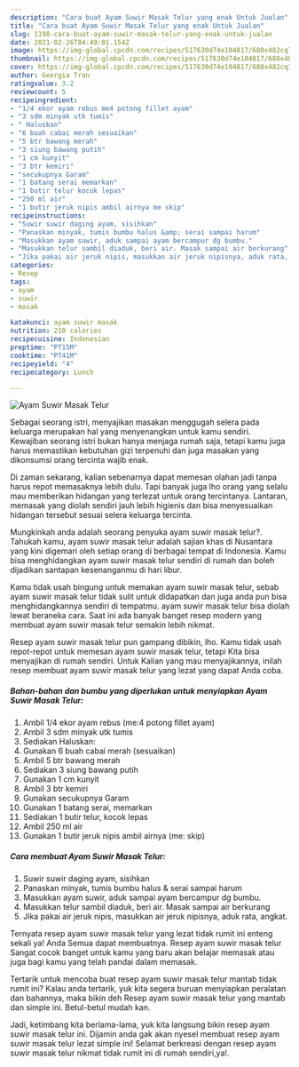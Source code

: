 ```yaml
---
description: "Cara buat Ayam Suwir Masak Telur yang enak Untuk Jualan"
title: "Cara buat Ayam Suwir Masak Telur yang enak Untuk Jualan"
slug: 1198-cara-buat-ayam-suwir-masak-telur-yang-enak-untuk-jualan
date: 2021-02-26T04:49:01.154Z
image: https://img-global.cpcdn.com/recipes/517630d74e104817/680x482cq70/ayam-suwir-masak-telur-foto-resep-utama.jpg
thumbnail: https://img-global.cpcdn.com/recipes/517630d74e104817/680x482cq70/ayam-suwir-masak-telur-foto-resep-utama.jpg
cover: https://img-global.cpcdn.com/recipes/517630d74e104817/680x482cq70/ayam-suwir-masak-telur-foto-resep-utama.jpg
author: Georgia Tran
ratingvalue: 3.2
reviewcount: 5
recipeingredient:
- "1/4 ekor ayam rebus me4 potong fillet ayam"
- "3 sdm minyak utk tumis"
- " Haluskan"
- "6 buah cabai merah sesuaikan"
- "5 btr bawang merah"
- "3 siung bawang putih"
- "1 cm kunyit"
- "3 btr kemiri"
- "secukupnya Garam"
- "1 batang serai memarkan"
- "1 butir telur kocok lepas"
- "250 ml air"
- "1 butir jeruk nipis ambil airnya me skip"
recipeinstructions:
- "Suwir suwir daging ayam, sisihkan"
- "Panaskan minyak, tumis bumbu halus &amp; serai sampai harum"
- "Masukkan ayam suwir, aduk sampai ayam bercampur dg bumbu."
- "Masukkan telur sambil diaduk, beri air. Masak sampai air berkurang"
- "Jika pakai air jeruk nipis, masukkan air jeruk nipisnya, aduk rata, angkat."
categories:
- Resep
tags:
- ayam
- suwir
- masak

katakunci: ayam suwir masak 
nutrition: 210 calories
recipecuisine: Indonesian
preptime: "PT15M"
cooktime: "PT41M"
recipeyield: "4"
recipecategory: Lunch

---
```



![Ayam Suwir Masak Telur](https://img-global.cpcdn.com/recipes/517630d74e104817/680x482cq70/ayam-suwir-masak-telur-foto-resep-utama.jpg)

Sebagai seorang istri, menyajikan masakan menggugah selera pada keluarga merupakan hal yang menyenangkan untuk kamu sendiri. Kewajiban seorang istri bukan hanya menjaga rumah saja, tetapi kamu juga harus memastikan kebutuhan gizi terpenuhi dan juga masakan yang dikonsumsi orang tercinta wajib enak.

Di zaman  sekarang, kalian sebenarnya dapat memesan olahan jadi tanpa harus repot memasaknya lebih dulu. Tapi banyak juga lho orang yang selalu mau memberikan hidangan yang terlezat untuk orang tercintanya. Lantaran, memasak yang diolah sendiri jauh lebih higienis dan bisa menyesuaikan hidangan tersebut sesuai selera keluarga tercinta. 



Mungkinkah anda adalah seorang penyuka ayam suwir masak telur?. Tahukah kamu, ayam suwir masak telur adalah sajian khas di Nusantara yang kini digemari oleh setiap orang di berbagai tempat di Indonesia. Kamu bisa menghidangkan ayam suwir masak telur sendiri di rumah dan boleh dijadikan santapan kesenanganmu di hari libur.

Kamu tidak usah bingung untuk memakan ayam suwir masak telur, sebab ayam suwir masak telur tidak sulit untuk didapatkan dan juga anda pun bisa menghidangkannya sendiri di tempatmu. ayam suwir masak telur bisa diolah lewat beraneka cara. Saat ini ada banyak banget resep modern yang membuat ayam suwir masak telur semakin lebih nikmat.

Resep ayam suwir masak telur pun gampang dibikin, lho. Kamu tidak usah repot-repot untuk memesan ayam suwir masak telur, tetapi Kita bisa menyajikan di rumah sendiri. Untuk Kalian yang mau menyajikannya, inilah resep membuat ayam suwir masak telur yang lezat yang dapat Anda coba.

<!--inarticleads1-->

##### Bahan-bahan dan bumbu yang diperlukan untuk menyiapkan Ayam Suwir Masak Telur:

1. Ambil 1/4 ekor ayam rebus (me:4 potong fillet ayam)
1. Ambil 3 sdm minyak utk tumis
1. Sediakan  Haluskan:
1. Gunakan 6 buah cabai merah (sesuaikan)
1. Ambil 5 btr bawang merah
1. Sediakan 3 siung bawang putih
1. Gunakan 1 cm kunyit
1. Ambil 3 btr kemiri
1. Gunakan secukupnya Garam
1. Gunakan 1 batang serai, memarkan
1. Sediakan 1 butir telur, kocok lepas
1. Ambil 250 ml air
1. Gunakan 1 butir jeruk nipis ambil airnya (me: skip)




<!--inarticleads2-->

##### Cara membuat Ayam Suwir Masak Telur:

1. Suwir suwir daging ayam, sisihkan
1. Panaskan minyak, tumis bumbu halus &amp; serai sampai harum
1. Masukkan ayam suwir, aduk sampai ayam bercampur dg bumbu.
1. Masukkan telur sambil diaduk, beri air. Masak sampai air berkurang
1. Jika pakai air jeruk nipis, masukkan air jeruk nipisnya, aduk rata, angkat.




Ternyata resep ayam suwir masak telur yang lezat tidak rumit ini enteng sekali ya! Anda Semua dapat membuatnya. Resep ayam suwir masak telur Sangat cocok banget untuk kamu yang baru akan belajar memasak atau juga bagi kamu yang telah pandai dalam memasak.

Tertarik untuk mencoba buat resep ayam suwir masak telur mantab tidak rumit ini? Kalau anda tertarik, yuk kita segera buruan menyiapkan peralatan dan bahannya, maka bikin deh Resep ayam suwir masak telur yang mantab dan simple ini. Betul-betul mudah kan. 

Jadi, ketimbang kita berlama-lama, yuk kita langsung bikin resep ayam suwir masak telur ini. Dijamin anda gak akan nyesel membuat resep ayam suwir masak telur lezat simple ini! Selamat berkreasi dengan resep ayam suwir masak telur nikmat tidak rumit ini di rumah sendiri,ya!.

